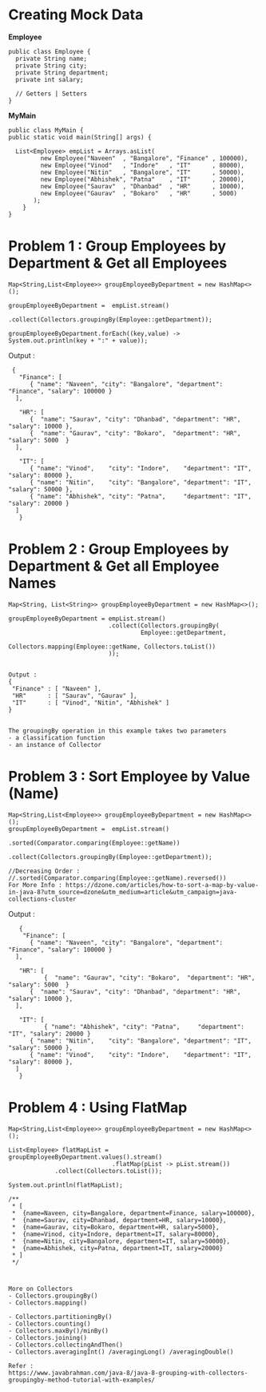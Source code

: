 # Creating Mock Data

**Employee**

    public class Employee {  
      private String name;
      private String city;
      private String department;
      private int salary;
      
      // Getters | Setters
    }

**MyMain**

    public class MyMain {
	public static void main(String[] args) {

	  List<Employee> empList = Arrays.asList(
             new Employee("Naveen"  , "Bangalore", "Finance" , 100000),
             new Employee("Vinod"   , "Indore"   , "IT"      , 80000),
             new Employee("Nitin"   , "Bangalore", "IT"      , 50000),
             new Employee("Abhishek", "Patna"    , "IT"      , 20000),
             new Employee("Saurav"  , "Dhanbad"  , "HR"      , 10000),
             new Employee("Gaurav"  , "Bokaro"   , "HR"      , 5000)
           );
        } 
    }

# Problem 1 : Group Employees by Department & Get all Employees   

    Map<String,List<Employee>> groupEmployeeByDepartment = new HashMap<>();
        
    groupEmployeeByDepartment =  empList.stream()
                                .collect(Collectors.groupingBy(Employee::getDepartment));
				     
    groupEmployeeByDepartment.forEach((key,value) -> System.out.println(key + ":" + value));

 Output : 

     {
       "Finance": [
	      { "name": "Naveen", "city": "Bangalore", "department": "Finance", "salary": 100000 }
	  ], 
	  
       "HR": [
	      {  "name": "Saurav", "city": "Dhanbad", "department": "HR", "salary": 10000 },
	      {  "name": "Gaurav", "city": "Bokaro",  "department": "HR", "salary": 5000  }
	  ],
	  
       "IT": [
	      { "name": "Vinod",    "city": "Indore",    "department": "IT", "salary": 80000 },
	      { "name": "Nitin",    "city": "Bangalore", "department": "IT", "salary": 50000 },
	      { "name": "Abhishek", "city": "Patna",     "department": "IT", "salary": 20000 }
	  ]
       }


# Problem 2 : Group Employees by Department & Get all Employee Names   

    Map<String, List<String>> groupEmployeeByDepartment = new HashMap<>();

    groupEmployeeByDepartment = empList.stream()
                                .collect(Collectors.groupingBy(
                                         Employee::getDepartment,
                                         Collectors.mapping(Employee::getName, Collectors.toList())
                                ));
							    

    Output : 
    {
     "Finance" : [ "Naveen" ],
     "HR"      : [ "Saurav", "Gaurav" ],
     "IT"      : [ "Vinod", "Nitin", "Abhishek" ]
    }
    
    
    The groupingBy operation in this example takes two parameters
    - a classification function
    - an instance of Collector


# Problem 3 : Sort Employee by Value (Name)

    Map<String,List<Employee>> groupEmployeeByDepartment = new HashMap<>();
    groupEmployeeByDepartment =  empList.stream()
                                 .sorted(Comparator.comparing(Employee::getName))         
                                 .collect(Collectors.groupingBy(Employee::getDepartment));

    //Decreasing Order : //.sorted(Comparator.comparing(Employee::getName).reversed())
    For More Info : https://dzone.com/articles/how-to-sort-a-map-by-value-in-java-8?utm_source=dzone&utm_medium=article&utm_campaign=java-collections-cluster
    
   Output :
   
       {
        "Finance": [
	      { "name": "Naveen", "city": "Bangalore", "department": "Finance", "salary": 100000 }
	  ], 
	  
       "HR": [
              {  "name": "Gaurav", "city": "Bokaro",  "department": "HR", "salary": 5000  }
	      {  "name": "Saurav", "city": "Dhanbad", "department": "HR", "salary": 10000 },
	  ],
	  
       "IT": [
              { "name": "Abhishek", "city": "Patna",     "department": "IT", "salary": 20000 }
	      { "name": "Nitin",    "city": "Bangalore", "department": "IT", "salary": 50000 },
	      { "name": "Vinod",    "city": "Indore",    "department": "IT", "salary": 80000 }, 
	  ]
       }
       

# Problem 4 : Using FlatMap 
  
    Map<String,List<Employee>> groupEmployeeByDepartment = new HashMap<>();

    List<Employee> flatMapList = groupEmployeeByDepartment.values().stream()
                                 .flatMap(pList -> pList.stream())
				 .collect(Collectors.toList());

    System.out.println(flatMapList);

    /**
     * [
     *  {name=Naveen, city=Bangalore, department=Finance, salary=100000},
     *  {name=Saurav, city=Dhanbad, department=HR, salary=10000}, 
     *  {name=Gaurav, city=Bokaro, department=HR, salary=5000}, 
     *  {name=Vinod, city=Indore, department=IT, salary=80000}, 
     *  {name=Nitin, city=Bangalore, department=IT, salary=50000}, 
     *  {name=Abhishek, city=Patna, department=IT, salary=20000}
     * ]
     */
         

#
    More on Collectors 
    - Collectors.groupingBy()
    - Collectors.mapping()

    - Collectors.partitioningBy()
    - Collectors.counting() 
    - Collectors.maxBy()/minBy()
    - Collectors.joining()
    - Collectors.collectingAndThen()
    - Collectors.averagingInt() /averagingLong() /averagingDouble()

    Refer : 
    https://www.javabrahman.com/java-8/java-8-grouping-with-collectors-groupingby-method-tutorial-with-examples/
